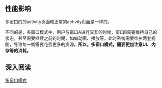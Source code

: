 
## 性能影响

多窗口的的activity页面和正常的activity页面是一样的。

不同的是，多窗口模式中，用户与窗口A进行交互的时候，窗口B需要维持自己的状态，甚至需要继续之前的时期，如做动画、播放等。此时系统需要维护两套视图，导致每一帧需要花费更多的资源。**所以，多窗口模式，需要更加注意UI、内存等的消耗。**

## 深入阅读

[多窗口模式](./多窗口模式.md)
